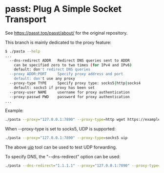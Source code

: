 # passt: Plug A Simple Socket Transport

See https://passt.top/passt/about/ for the original repository.

This branch is mainly dedicated to the proxy feature:

```sh
$ ./pasta --help
...
  --dns-redirect ADDR   Redirect DNS queries sent to ADDR
    can be specified zero to two times (for IPv4 and IPv6)
    default: don't redirect DNS queries
  --proxy ADDR:PORT     Specify proxy address and port
    default: don't use any proxy
  --proxy-type TYPE     Specify proxy type: socks5|http|socks4
    default: socks5 if proxy has been set
  --proxy-user NAME     username for proxy authentication
  --proxy-passwd PWD    password for proxy authentication
...
```

Example:

```sh
./pasta --proxy="127.0.0.1:7890" --proxy-type=http wget https://example.com
```

When --proxy-type is set to socks5, UDP is supported:

```sh
./pasta --proxy="127.0.0.1:7890" --proxy-type=socks5 uip
```

The above [uip](https://github.com/dndx/uip) tool can be used to test UDP forwarding.

To specify DNS, the "--dns-redirect" option can be used:

```sh
./pasta --dns-redirect="1.1.1.1" --proxy="127.0.0.1:7890" --proxy-type=socks5 bash
```
